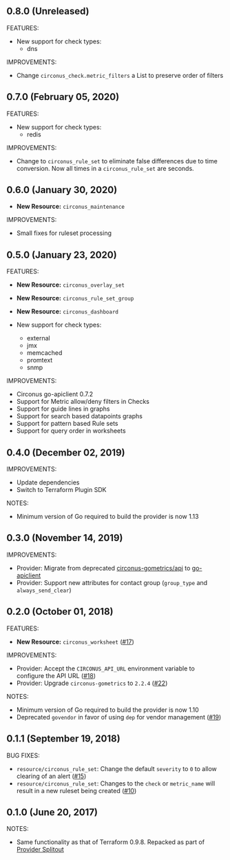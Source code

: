 ## 0.8.0 (Unreleased)

FEATURES:

* New support for check types:
  - dns

IMPROVEMENTS:

* Change `circonus_check.metric_filters` a List to preserve order of filters

## 0.7.0 (February 05, 2020)

FEATURES:

* New support for check types:
  - redis

IMPROVEMENTS:

* Change to `circonus_rule_set` to eliminate false differences due to time conversion.
  Now all times in a `circonus_rule_set` are seconds.

## 0.6.0 (January 30, 2020)

* **New Resource:** `circonus_maintenance` 

IMPROVEMENTS:

* Small fixes for ruleset processing

## 0.5.0 (January 23, 2020)

FEATURES:

* **New Resource:** `circonus_overlay_set` 
* **New Resource:** `circonus_rule_set_group` 
* **New Resource:** `circonus_dashboard` 

* New support for check types:
  - external
  - jmx
  - memcached
  - promtext
  - snmp

IMPROVEMENTS:

* Circonus go-apiclient 0.7.2
* Support for Metric allow/deny filters in Checks
* Support for guide lines in graphs
* Support for search based datapoints graphs
* Support for pattern based Rule sets
* Support for query order in worksheets

## 0.4.0 (December 02, 2019)

IMPROVEMENTS:

* Update dependencies
* Switch to Terraform Plugin SDK

NOTES:

* Minimum version of Go required to build the provider is now 1.13

## 0.3.0 (November 14, 2019)

IMPROVEMENTS:

* Provider: Migrate from deprecated [circonus-gometrics/api](https://github.com/circonus-labs/circonus-gometrics) to [go-apiclient](https://github.com/circonus-labs/go-apiclient)
* Provider: Support new attributes for contact group (`group_type` and `always_send_clear`)

## 0.2.0 (October 01, 2018)

FEATURES:

* **New Resource:** `circonus_worksheet` ([#17](https://github.com/terraform-providers/terraform-provider-circonus/pull/17))

IMPROVEMENTS:

* Provider: Accept the `CIRCONUS_API_URL` environment variable to configure the API URL ([#18](https://github.com/terraform-providers/terraform-provider-circonus/pull/18))
* Provider: Upgrade `circonus-gometrics` to `2.2.4` ([#22](https://github.com/terraform-providers/terraform-provider-circonus/pull/22))

NOTES:

* Minimum version of Go required to build the provider is now 1.10
* Deprecated `govendor` in favor of using `dep` for vendor management ([#19](https://github.com/terraform-providers/terraform-provider-circonus/pull/19))

## 0.1.1 (September 19, 2018)

BUG FIXES:

* `resource/circonus_rule_set`: Change the default `severity` to `0` to allow clearing of an alert ([#15](https://github.com/terraform-providers/terraform-provider-circonus/pull/15))
* `resource/circonus_rule_set`: Changes to the `check` or `metric_name` will result in a new ruleset being created ([#10](https://github.com/terraform-providers/terraform-provider-circonus/pull/10))

## 0.1.0 (June 20, 2017)

NOTES:

* Same functionality as that of Terraform 0.9.8. Repacked as part of [Provider Splitout](https://www.hashicorp.com/blog/upcoming-provider-changes-in-terraform-0-10/)
